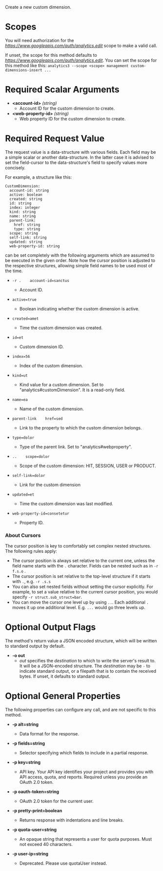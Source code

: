 Create a new custom dimension.
# Scopes

You will need authorization for the *https://www.googleapis.com/auth/analytics.edit* scope to make a valid call.

If unset, the scope for this method defaults to *https://www.googleapis.com/auth/analytics.edit*.
You can set the scope for this method like this: `analytics3 --scope <scope> management custom-dimensions-insert ...`
# Required Scalar Arguments
* **&lt;account-id&gt;** *(string)*
    - Account ID for the custom dimension to create.
* **&lt;web-property-id&gt;** *(string)*
    - Web property ID for the custom dimension to create.
# Required Request Value

The request value is a data-structure with various fields. Each field may be a simple scalar or another data-structure.
In the latter case it is advised to set the field-cursor to the data-structure's field to specify values more concisely.

For example, a structure like this:
```
CustomDimension:
  account-id: string
  active: boolean
  created: string
  id: string
  index: integer
  kind: string
  name: string
  parent-link:
    href: string
    type: string
  scope: string
  self-link: string
  updated: string
  web-property-id: string

```

can be set completely with the following arguments which are assumed to be executed in the given order. Note how the cursor position is adjusted to the respective structures, allowing simple field names to be used most of the time.

* `-r .    account-id=sanctus`
    - Account ID.
* `active=true`
    - Boolean indicating whether the custom dimension is active.
* `created=amet`
    - Time the custom dimension was created.
* `id=et`
    - Custom dimension ID.
* `index=56`
    - Index of the custom dimension.
* `kind=ut`
    - Kind value for a custom dimension. Set to &#34;analytics#customDimension&#34;. It is a read-only field.
* `name=ea`
    - Name of the custom dimension.
* `parent-link    href=sed`
    - Link to the property to which the custom dimension belongs.
* `type=dolor`
    - Type of the parent link. Set to &#34;analytics#webproperty&#34;.

* `..    scope=dolor`
    - Scope of the custom dimension: HIT, SESSION, USER or PRODUCT.
* `self-link=dolor`
    - Link for the custom dimension
* `updated=et`
    - Time the custom dimension was last modified.
* `web-property-id=consetetur`
    - Property ID.


### About Cursors

The cursor position is key to comfortably set complex nested structures. The following rules apply:

* The cursor position is always set relative to the current one, unless the field name starts with the `.` character. Fields can be nested such as in `-r f.s.o` .
* The cursor position is set relative to the top-level structure if it starts with `.`, e.g. `-r .s.s`
* You can also set nested fields without setting the cursor explicitly. For example, to set a value relative to the current cursor position, you would specify `-r struct.sub_struct=bar`.
* You can move the cursor one level up by using `..`. Each additional `.` moves it up one additional level. E.g. `...` would go three levels up.


# Optional Output Flags

The method's return value a JSON encoded structure, which will be written to standard output by default.

* **-o out**
    - *out* specifies the *destination* to which to write the server's result to.
      It will be a JSON-encoded structure.
      The *destination* may be `-` to indicate standard output, or a filepath that is to contain the received bytes.
      If unset, it defaults to standard output.
# Optional General Properties

The following properties can configure any call, and are not specific to this method.

* **-p alt=string**
    - Data format for the response.

* **-p fields=string**
    - Selector specifying which fields to include in a partial response.

* **-p key=string**
    - API key. Your API key identifies your project and provides you with API access, quota, and reports. Required unless you provide an OAuth 2.0 token.

* **-p oauth-token=string**
    - OAuth 2.0 token for the current user.

* **-p pretty-print=boolean**
    - Returns response with indentations and line breaks.

* **-p quota-user=string**
    - An opaque string that represents a user for quota purposes. Must not exceed 40 characters.

* **-p user-ip=string**
    - Deprecated. Please use quotaUser instead.
